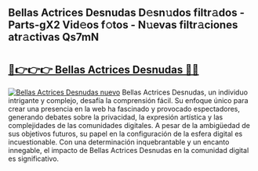 ## Bellas Actrices Desnudas D𝚎sn𝚞dos filtr𝚊dos - Parts-gX2 Vid𝚎os f𝚘tos - N𝚞evas filtr𝚊ciones atr𝚊ctivas Qs7mN

# <h2><a href="http://mb4s2x.tromn.icu/?c=Bellas+Actrices+Desnudas">🔗👉👉👉 Bellas Actrices Desnudas 🔗🔗</a></h2>

[![Bellas Actrices Desnudas nuevo](https://i.imgur.com/pEAQMta.gif)](http://mb4s2x.tromn.icu/?c=Bellas+Actrices+Desnudas)
Bellas Actrices Desnudas, un individuo intrigante y complejo, desafía la comprensión fácil. Su enfoque único para crear una presencia en la web ha fascinado y provocado espectadores, generando debates sobre la privacidad, la expresión artística y las complejidades de las comunidades digitales. A pesar de la ambigüedad de sus objetivos futuros, su papel en la configuración de la esfera digital es incuestionable. Con una determinación inquebrantable y un encanto innegable, el impacto de Bellas Actrices Desnudas en la comunidad digital es significativo.
